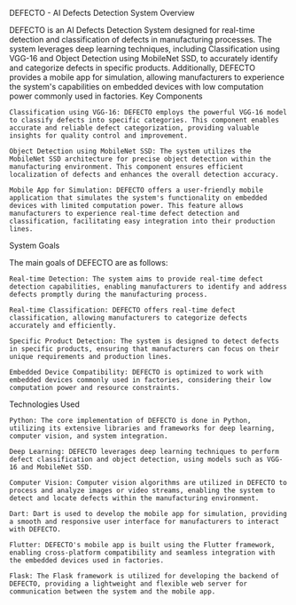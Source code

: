 DEFECTO - AI Defects Detection System
Overview

DEFECTO is an AI Defects Detection System designed for real-time detection and classification of defects in manufacturing processes. The system leverages deep learning techniques, including Classification using VGG-16 and Object Detection using MobileNet SSD, to accurately identify and categorize defects in specific products. Additionally, DEFECTO provides a mobile app for simulation, allowing manufacturers to experience the system's capabilities on embedded devices with low computation power commonly used in factories.
Key Components

    Classification using VGG-16: DEFECTO employs the powerful VGG-16 model to classify defects into specific categories. This component enables accurate and reliable defect categorization, providing valuable insights for quality control and improvement.

    Object Detection using MobileNet SSD: The system utilizes the MobileNet SSD architecture for precise object detection within the manufacturing environment. This component ensures efficient localization of defects and enhances the overall detection accuracy.

    Mobile App for Simulation: DEFECTO offers a user-friendly mobile application that simulates the system's functionality on embedded devices with limited computation power. This feature allows manufacturers to experience real-time defect detection and classification, facilitating easy integration into their production lines.

System Goals

The main goals of DEFECTO are as follows:

    Real-time Detection: The system aims to provide real-time defect detection capabilities, enabling manufacturers to identify and address defects promptly during the manufacturing process.

    Real-time Classification: DEFECTO offers real-time defect classification, allowing manufacturers to categorize defects accurately and efficiently.

    Specific Product Detection: The system is designed to detect defects in specific products, ensuring that manufacturers can focus on their unique requirements and production lines.

    Embedded Device Compatibility: DEFECTO is optimized to work with embedded devices commonly used in factories, considering their low computation power and resource constraints.

Technologies Used

    Python: The core implementation of DEFECTO is done in Python, utilizing its extensive libraries and frameworks for deep learning, computer vision, and system integration.

    Deep Learning: DEFECTO leverages deep learning techniques to perform defect classification and object detection, using models such as VGG-16 and MobileNet SSD.

    Computer Vision: Computer vision algorithms are utilized in DEFECTO to process and analyze images or video streams, enabling the system to detect and locate defects within the manufacturing environment.

    Dart: Dart is used to develop the mobile app for simulation, providing a smooth and responsive user interface for manufacturers to interact with DEFECTO.

    Flutter: DEFECTO's mobile app is built using the Flutter framework, enabling cross-platform compatibility and seamless integration with the embedded devices used in factories.

    Flask: The Flask framework is utilized for developing the backend of DEFECTO, providing a lightweight and flexible web server for communication between the system and the mobile app.
